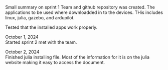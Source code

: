 
Small summary on sprint 1
Team and github repository was created. The applications to be used
where downloadded in to the devices. THis includes linux, julia, gazebo, and ardupilot.
 
Tested that the installed apps work properly.

October 1, 2024    
Started sprint 2 met with the team.

October 2, 2024     
Finished julia installing file. Most of the information for it is on the julia website making it easy to access the document.

